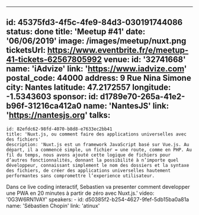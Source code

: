 ---
id: 45375fd3-4f5c-4fe9-84d3-030191744086
status: done
title: 'Meetup #41'
date: '06/06/2019'
image: /images/meetup/nuxt.png
ticketsUrl: https://www.eventbrite.fr/e/meetup-41-tickets-62567805992
venue:
  id: '32741668'
  name: 'iAdvize'
  link: 'https://www.iadvize.com'
  postal_code: 44000
  address: 9 Rue Nina Simone
  city: Nantes
  latitude: 47.2172557
  longitude: -1.5343603
sponsor:
    id: d1789e70-265a-41e2-b96f-31216ca412a0
    name: 'NantesJS'
    link: 'https://nantesjs.org'
talks:
  -
    id: 82efdc62-98fd-4070-b8d8-e7633ec2bb41
    title: 'Nuxt.js, ou comment faire des applications universelles avec des fichiers'
    description: 'Nuxt.js est un framework JavaScript basé sur Vue.js. Au départ, il a commencé simple, un fichier = une route, comme en PHP. Au fil du temps, nous avons ajouté cette logique de fichiers pour d’autres fonctionnalités, donnant la possibilité à n’importe quel développeur, connaissant simplement le nom des dossiers et la syntaxe des fichiers, de créer des applications universelles hautement performantes sans compromettre l’experience utilisateur. 
Dans ce live coding interactif, Sebastien va presenter comment developper une PWA en 20 minutes à partir de zéro avec Nuxt.js.'
    video: '0G3W6RN1VAY'
    speakers:
      -
          id: d50385f2-b254-4627-9fef-5db15ba0a81a
          name: 'Sébastien Chopin'
          link: 'atinux'
